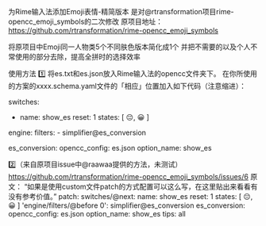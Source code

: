为Rime输入法添加Emoji表情-精简版本
是对@rtransformation项目rime-opencc_emoji_symbols的二次修改
原项目地址： https://github.com/rtransformation/rime-opencc_emoji_symbols

将原项目中Emoji同一人物类5个不同肤色版本简化成1个
并把不需要的以及个人不常使用的部分去除，提高全拼时的选择效率

使用方法
1️⃣
将es.txt和es.json放入Rime输入法的opencc文件夹下。
在你所使用的方案的xxxx.schema.yaml文件的「相应」位置加入如下代码（注意缩进）：

switches:
  - name: show_es
    reset: 1
    states: [ 😔, 😀 ]

engine:
  filters:
    - simplifier@es_conversion

es_conversion:
  opencc_config: es.json
  option_name: show_es
  
2️⃣（来自原项目issue中@raawaa提供的方法，未测试） https://github.com/rtransformation/rime-opencc_emoji_symbols/issues/6
原文：
“如果是使用custom文件patch的方式配置可以这么写，在这里贴出来看看有没有参考价值。”
patch:
  switches/@next:
    name: show_es
    reset: 1
    states: [ 😔, 😀 ]
  'engine/filters/@before 0':
    simplifier@es_conversion
  es_conversion:
    opencc_config: es.json
    option_name: show_es
    tips: all

